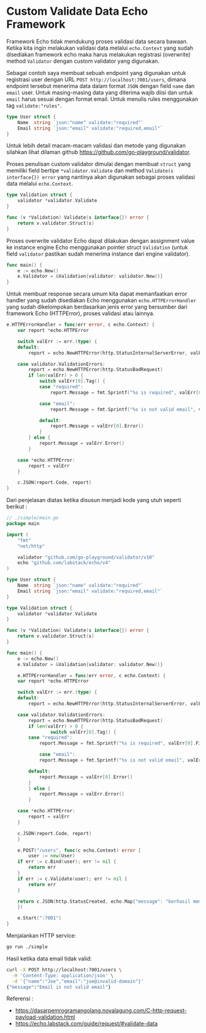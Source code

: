 # Custom Validate Data Echo Framework
Framework Echo tidak mendukung proses validasi data secara bawaan. Ketika kita ingin melakukan validasi data melalui `echo.Context` yang sudah disediakan framework echo maka harus melakukan registrasi (overwrite) method `Validator` dengan custom validator yang digunakan.

Sebagai contoh saya membuat sebuah endpoint yang digunakan untuk registrasi user dengan URL `POST http://localhost:7001/users`, dimana endpoint tersebut menerima data dalam format `JSON` dengan field `name` dan `email` user. Untuk masing-masing data yang diterima wajib diisi dan untuk `email` harus sesuai dengan format email. Untuk menulis rules menggunakan tag `validate:"rules"`.   
```go
type User struct {
    Name  string `json:"name" validate:"required"`
    Email string `json:"email" validate:"required,email"`
}
```
Untuk lebih detail macam-macam validasi dan metode yang digunakan silahkan lihat dilaman github https://github.com/go-playground/validator.

Proses penulisan custom validator dimulai dengan membuat `struct` yang memiliki field bertipe `*validator.Validate` dan method `Validate(s interface{}) error` yang nantinya akan digunakan sebagai proses validasi data melalui `echo.Context`.
```go
type Validation struct {
    validator *validator.Validate
}

func (v *Validation) Validate(s interface{}) error {
    return v.validator.Struct(s)
}
```

Proses overwrite validator Echo dapat dilakukan dengan assignment value ke instance engine Echo menggunakan pointer struct `Validation` (untuk field `validator` pastikan sudah menerima instance dari engine validator).   
```go
func main() {
    e := echo.New()
    e.Validator = &Validation{validator: validator.New()}
}
```

Untuk membuat response secara umum kita dapat memanfaatkan error handler yang sudah disediakan Echo menggunakan `echo.HTTPErrorHandler` yang sudah dikelompokan berdasarkan jenis error yang bersumber dari framework Echo (HTTPError), proses validasi atau lainnya.
```go
e.HTTPErrorHandler = func(err error, c echo.Context) {
    var report *echo.HTTPError

    switch valErr := err.(type) {
    default:
        report = echo.NewHTTPError(http.StatusInternalServerError, valErr.Error())

    case validator.ValidationErrors:
        report = echo.NewHTTPError(http.StatusBadRequest)
        if len(valErr) > 0 {
            switch valErr[0].Tag() {
            case "required":
                report.Message = fmt.Sprintf("%s is required", valErr[0].Field())

            case "email":
                report.Message = fmt.Sprintf("%s is not valid email", valErr[0].Field())

            default:
                report.Message = valErr[0].Error()
            }
        } else {
            report.Message = valErr.Error()
        }

    case *echo.HTTPError:
        report = valErr
    }

    c.JSON(report.Code, report)
}
```

Dari penjelasan diatas ketika disusun menjadi kode yang utuh seperti berikut :
```go
// ./simple/main.go
package main

import (
    "fmt"
    "net/http"

    validator "github.com/go-playground/validator/v10"
    echo "github.com/labstack/echo/v4"
)

type User struct {
    Name  string `json:"name" validate:"required"`
    Email string `json:"email" validate:"required,email"`
}

type Validation struct {
    validator *validator.Validate
}

func (v *Validation) Validate(s interface{}) error {
    return v.validator.Struct(s)
}

func main() {
    e := echo.New()
    e.Validator = &Validation{validator: validator.New()}

    e.HTTPErrorHandler = func(err error, c echo.Context) {
	var report *echo.HTTPError

	switch valErr := err.(type) {
	default:
	    report = echo.NewHTTPError(http.StatusInternalServerError, valErr.Error())

	case validator.ValidationErrors:
	    report = echo.NewHTTPError(http.StatusBadRequest)
	    if len(valErr) > 0 {
                switch valErr[0].Tag() {
		case "required":
		    report.Message = fmt.Sprintf("%s is required", valErr[0].Field())

	        case "email":
		    report.Message = fmt.Sprintf("%s is not valid email", valErr[0].Field())

		default:
		    report.Message = valErr[0].Error()
		}
	    } else {
	        report.Message = valErr.Error()
	    }

	case *echo.HTTPError:
	    report = valErr
	}

	c.JSON(report.Code, report)
    }

    e.POST("/users", func(c echo.Context) error {
        user := new(User)
	if err := c.Bind(user); err != nil {
	    return err
	}
	if err := c.Validate(user); err != nil {
	    return err
	}

	return c.JSON(http.StatusCreated, echo.Map{"message": "berhasil membuat user baru!"})
    })

    e.Start(":7001")
}
```

Menjalankan HTTP service:
```bash
go run ./simple
```

Hasil ketika data email tidak valid:
```bash
curl -X POST http://localhost:7001/users \
  -H 'Content-Type: application/json' \
  -d '{"name":"Joe","email":"joe@invalid-domain"}'
{"message":"Email is not valid email"}
```

Referensi :
- https://dasarpemrogramangolang.novalagung.com/C-http-request-payload-validation.html
- https://echo.labstack.com/guide/request/#validate-data
